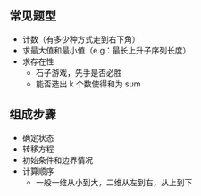 ## 常见题型
- 计数（有多少种方式走到右下角）
- 求最大值和最小值（e.g：最长上升子序列长度）
- 求存在性
  - 石子游戏，先手是否必胜
  - 能否选出 k 个数使得和为 sum


## 组成步骤
- 确定状态
- 转移方程
- 初始条件和边界情况
- 计算顺序
  - 一般一维从小到大，二维从左到右，从上到下